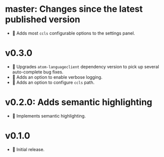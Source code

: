 # master: Changes since the latest published version
- :gift: Adds most `ccls` configurable options to the settings panel.

# v0.3.0
- :wrench: Upgrades `atom-languageclient` dependency version to pick up several auto-complete bug fixes.
- :gift: Adds an option to enable verbose logging.
- :gift: Adds an option to configure `ccls` path.

# v0.2.0: Adds semantic highlighting
- :gift: Implements semantic highlighting.

# v0.1.0
- :gift: Initial release.
